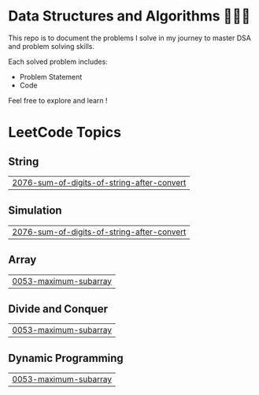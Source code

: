 # Data Structures and Algorithms 👩‍💻🔥

This repo is to document the problems I solve in my journey to master DSA and problem solving skills.

Each solved problem includes:
* Problem Statement 
* Code

Feel free to explore and learn !

<!---LeetCode Topics Start-->
# LeetCode Topics
## String
|  |
| ------- |
| [2076-sum-of-digits-of-string-after-convert](https://github.com/Harini-01/DSA/tree/master/2076-sum-of-digits-of-string-after-convert) |
## Simulation
|  |
| ------- |
| [2076-sum-of-digits-of-string-after-convert](https://github.com/Harini-01/DSA/tree/master/2076-sum-of-digits-of-string-after-convert) |
## Array
|  |
| ------- |
| [0053-maximum-subarray](https://github.com/Harini-01/DSA/tree/master/0053-maximum-subarray) |
## Divide and Conquer
|  |
| ------- |
| [0053-maximum-subarray](https://github.com/Harini-01/DSA/tree/master/0053-maximum-subarray) |
## Dynamic Programming
|  |
| ------- |
| [0053-maximum-subarray](https://github.com/Harini-01/DSA/tree/master/0053-maximum-subarray) |
<!---LeetCode Topics End-->
